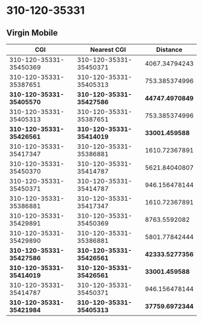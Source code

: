 # 310-120-35331
## Virgin Mobile


| CGI | Nearest CGI | Distance |
|-----|-------------|----------|
| 310-120-35331-35450369 | 310-120-35331-35450371 | 4067.34794243 |
| 310-120-35331-35387651 | 310-120-35331-35405313 | 753.385374996 |
| **310-120-35331-35405570** | **310-120-35331-35427586** | **44747.4970849** |
| 310-120-35331-35405313 | 310-120-35331-35387651 | 753.385374996 |
| **310-120-35331-35426561** | **310-120-35331-35414019** | **33001.459588** |
| 310-120-35331-35417347 | 310-120-35331-35386881 | 1610.72367891 |
| 310-120-35331-35450370 | 310-120-35331-35414787 | 5621.84040807 |
| 310-120-35331-35450371 | 310-120-35331-35414787 | 946.156478144 |
| 310-120-35331-35386881 | 310-120-35331-35417347 | 1610.72367891 |
| 310-120-35331-35429891 | 310-120-35331-35450369 | 8763.5592082 |
| 310-120-35331-35429890 | 310-120-35331-35386881 | 5801.77842444 |
| **310-120-35331-35427586** | **310-120-35331-35426561** | **42333.5277356** |
| **310-120-35331-35414019** | **310-120-35331-35426561** | **33001.459588** |
| 310-120-35331-35414787 | 310-120-35331-35450371 | 946.156478144 |
| **310-120-35331-35421984** | **310-120-35331-35405313** | **37759.6972344** |
